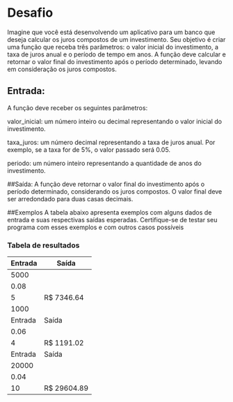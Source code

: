 # Desafio

Imagine que você está desenvolvendo um aplicativo para um banco que deseja calcular os juros compostos de um investimento. Seu objetivo é criar uma função que receba três parâmetros: o valor inicial do investimento, a taxa de juros anual e o período de tempo em anos. A função deve calcular e retornar o valor final do investimento após o período determinado, levando em consideração os juros compostos.

## Entrada:
A função deve receber os seguintes parâmetros:

valor_inicial: um número inteiro ou decimal representando o valor inicial do investimento.

taxa_juros: um número decimal representando a taxa de juros anual. Por exemplo, se a taxa for de 5%, o valor passado será 0.05.

periodo: um número inteiro representando a quantidade de anos do investimento.

##Saída:
A função deve retornar o valor final do investimento após o período determinado, considerando os juros compostos. O valor final deve ser arredondado para duas casas decimais.

##Exemplos
A tabela abaixo apresenta exemplos com alguns dados de entrada e suas respectivas saídas esperadas. Certifique-se de testar seu programa com esses exemplos e com outros casos possíveis

### Tabela de resultados

| Entrada | Saída |
|---|---|
| 5000    |           |
| 0.08    |           |
| 5       |R$ 7346.64 |
| 1000    |           |
| Entrada | Saída |
| 0.06    |           |
| 4       |R$ 1191.02 |
| Entrada | Saída |
| 20000    |           |
| 0.04    |           |
| 10       |R$ 29604.89 |
